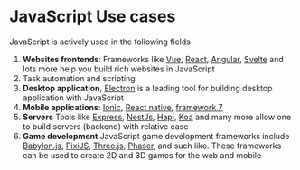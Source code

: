 # JavaScript Use cases

JavaScript is actively used in the following fields

1. **Websites frontends**: Frameworks like [Vue](https://vuejs.org/),
   [React](https://react.dev/), [Angular](https://angular.dev/),
   [Svelte](https://svelte.dev/) and lots more help you build rich websites in
   JavaScript
2. Task automation and scripting
3. **Desktop application**, [Electron](https://www.electronjs.org/) is a leading
   tool for building desktop application with JavaScript
4. **Mobile applications**: [Ionic](https://ionicframework.com/),
   [React native](https://reactnative.dev/),
   [framework 7](https://framework7.io/)
5. **Servers** Tools like [Express](https://expressjs.com/),
   [NestJs](https://nestjs.com/), [Hapi](https://hapi.dev/),
   [Koa](https://koajs.com/) and many more allow one to build servers (backend)
   with relative ease
6. **Game development** JavaScript game development frameworks include
   [Babylon.js](https://www.babylonjs.com/), [PixiJS](https://pixijs.com/),
   [Three.js](https://threejs.org/), [Phaser](https://phaser.io), and such like.
   These frameworks can be used to create 2D and 3D games for the web and mobile
